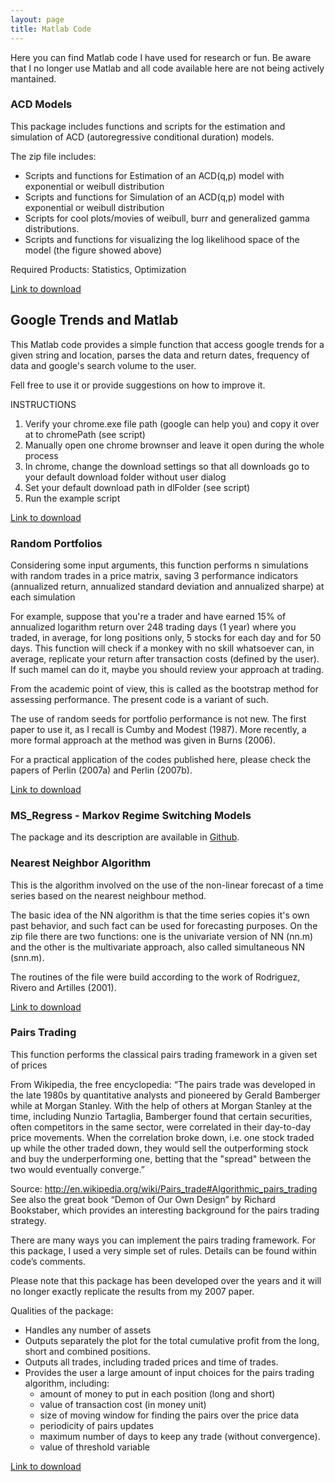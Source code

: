 ```yaml
---
layout: page
title: Matlab Code
---
```


Here you can find Matlab code I have used for research or fun. Be aware that I no longer  use Matlab and all code available here are not being actively mantained.

### ACD Models

This package includes functions and scripts for the estimation and simulation of ACD (autoregressive conditional duration) models. 
  
The zip file includes: 
  
- Scripts and functions for Estimation of an ACD(q,p) model with exponential or weibull distribution 
- Scripts and functions for Simulation of an ACD(q,p) model with exponential or weibull distribution 
- Scripts for cool plots/movies of weibull, burr and generalized gamma distributions. 
- Scripts and functions for visualizing the log likelihood space of the model (the figure showed above) 

Required Products: Statistics, Optimization

[Link to download](/content/matlab/ACD_Models_FEX.zip)

## Google Trends and Matlab

This Matlab code provides a simple function that access google trends for a given string and location, parses the data and return dates, frequency of data and google's search volume to the user.

Fell free to use it or provide suggestions on how to improve it.

INSTRUCTIONS
 1) Verify your chrome.exe file path (google can help you) and copy it over at to chromePath (see script)
 2) Manually open one chrome brownser and leave it open during the whole process 
 3) In chrome, change the download settings so that all downloads go to your default download folder without user dialog
 4) Set your default download path in dlFolder (see script)
 5) Run the example script

[Link to download](/content/matlab/Gtrends_Matlab_v1.zip)

### Random Portfolios

Considering some input arguments, this function performs n simulations with random trades in a price matrix, saving 3 performance indicators (annualized return, annualized standard deviation and annualized sharpe) at each simulation

For example, suppose that you're a trader and have earned 15% of annualized logarithm return over 248 trading days (1 year) where you traded, in average, for long positions only, 5 stocks for each day and for 50 days. This function will check if a monkey with no skill whatsoever can, in average, replicate your return after transaction costs (defined by the user). If such mamel can do it, maybe you should review your approach at trading.

From the academic point of view, this is called as the bootstrap method for assessing performance. The present code is a variant of such. 

The use of random seeds for portfolio performance is not new. The first paper to use it, as I recall is Cumby and Modest (1987). More recently, a more formal approach at the method was given in Burns (2006).

For a practical application of the codes published here, please check the papers of Perlin (2007a) and Perlin (2007b).

[Link to download](/content/matlab/Monkey_Trading_FEX.zip)

### MS_Regress - Markov Regime Switching Models

The package and its description are available in [Github](https://github.com/msperlin/MS_Regress-Matlab).

### Nearest Neighbor Algorithm

This is the algorithm involved on the use of the non-linear forecast of a time series based on the nearest neighbour method.

The basic idea of the NN algorithm is that the time series copies it's own past behavior, and such fact can be used for forecasting purposes. On the zip file there are two functions: one is the univariate version of NN (nn.m) and the other is the multivariate approach, also called simultaneous NN (snn.m).

The routines of the file were build according to the work of Rodriguez, Rivero and Artilles (2001).

[Link to download](/content/matlab/NN_FEX.zip)

### Pairs Trading

This function performs the classical pairs trading framework in a given set of prices 
   
From Wikipedia, the free encyclopedia: 
“The pairs trade was developed in the late 1980s by quantitative analysts and pioneered by Gerald Bamberger while at Morgan Stanley. With the help of others at Morgan Stanley at the time, including Nunzio Tartaglia, Bamberger found that certain securities, often competitors in the same sector, were correlated in their day-to-day price movements. When the correlation broke down, i.e. one stock traded up while the other traded down, they would sell the outperforming stock and buy the underperforming one, betting that the "spread" between the two would eventually converge.”

Source: http://en.wikipedia.org/wiki/Pairs_trade#Algorithmic_pairs_trading 
See also the great book “Demon of Our Own Design” by Richard Bookstaber, which provides an interesting background for the pairs trading strategy.

There are many ways you can implement the pairs trading framework. For this package, I used a very simple set of rules. Details can be found within code’s comments.

Please note that this package has been developed over the years and it will no longer exactly replicate the results from my 2007 paper.

Qualities of the package: 
- Handles any number of assets 
- Outputs separately the plot for the total cumulative profit from the long, short and combined positions. 
- Outputs all trades, including traded prices and time of trades. 
- Provides the user a large amount of input choices for the pairs trading algorithm, including: 
    * amount of money to put in each position (long and short) 
    * value of transaction cost (in money unit) 
    * size of moving window for finding the pairs over the price data 
    * periodicity of pairs updates 
    * maximum number of days to keep any trade (without convergence). 
    * value of threshold variable 

[Link to download](/content/matlab/PairsTrading_FEX.zip)


